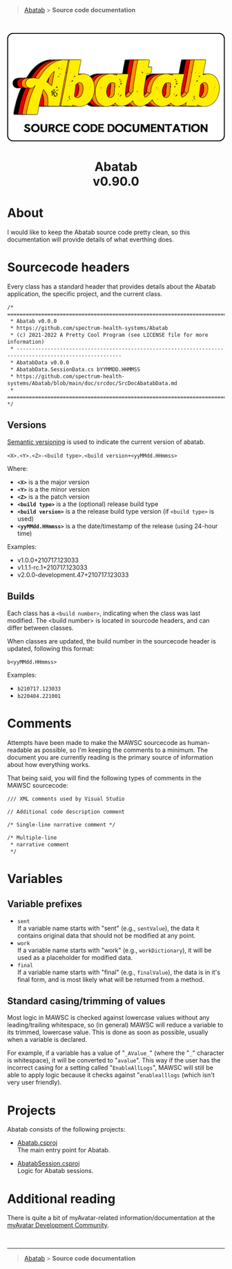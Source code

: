 > [Abatab][AbatabRepoUrl] &gt; **Source code documentation**

<br>

<div align="center">

  ![SrcDocPng][SrcDocPng]

  <h1>
    Abatab<br>
    <b>v0.90.0</b>
  </h1>

</div>

# About

I would like to keep the Abatab source code pretty clean, so this documentation will provide details of what everthing does.

# Sourcecode headers

Every class has a standard header that provides details about the Abatab application, the specific project, and the current class.

```#bash
/* ========================================================================================================
 * Abatab v0.0.0
 * https://github.com/spectrum-health-systems/Abatab
 * (c) 2021-2022 A Pretty Cool Program (see LICENSE file for more information)
 * --------------------------------------------------------------------------------------------------------
 * AbatabData v0.0.0
 * AbatabData.SessionData.cs bYYMMDD.HHMMSS
 * https://github.com/spectrum-health-systems/Abatab/blob/main/doc/srcdoc/SrcDocAbatabData.md
 * ===================================================================================================== */
```

## Versions

[Semantic versioning](https://semver.org/) is used to indicate the current version of abatab.

`<X>.<Y>.<Z>-<build type>.<build version+<yyMMdd.HHmmss>`

Where:
* **`<X>`** is a the major version
* **`<Y>`** is a the minor version
* **`<Z>`** is a the patch version
* **`<build type>`** is a the (optional) release build type
* **`<build version>`** is a the release build type version (if `<build type>` is used)
* **`<yyMMdd.HHmmss>`** is a the date/timestamp of the release (using 24-hour time)

Examples:

* v1.0.0+210717.123033
* v1.1.1-rc.1+210717.123033
* v2.0.0-development.47+210717.123033

## Builds

Each class has a `<build number>`, indicating when the class was last modified. The \<build number\> is located in sourcode headers, and can differ between classes.

When classes are updated, the build number in the sourcecode header is updated, following this format:

```#bash
b<yyMMdd.HHmmss>
```

Examples:

* `b210717.123033`
* `b220404.221001`

# Comments

Attempts have been made to make the MAWSC sourcecode as human-readable as possible, so I'm keeping the comments to a minimum. The document you are currently reading is the primary source of information about how everything works.

That being said, you will find the following types of comments in the MAWSC sourcecode:

```#bash
/// XML comments used by Visual Studio
```

```#bash
// Additional code description comment
```

```#bash
/* Single-line narrative comment */
```

```#bash
/* Multiple-line  
 * narrative comment  
 */
```

# Variables

## Variable prefixes

* `sent`  
If a variable name starts with "sent" (e.g., `sentValue`), the data it contains original data that should not be modified at any point.
* `work`  
If a variable name starts with "work" (e.g., `workDictionary`), it will be used as a placeholder for modified data. 
* `final`  
If a variable name starts with "final" (e.g., `finalValue`), the data is in it's final form, and is most likely what will be returned from a method.

## Standard casing/trimming of values

Most logic in MAWSC is checked against lowercase values without any leading/trailing whitespace, so (in general) MAWSC will reduce a variable to its trimmed, lowercase value. This is done as soon as possible, usually when a variable is declared.

For example, if a variable has a value of "`_AValue_`" (where the "`_`" character is whitespace), it will be converted to "`avalue`". This way if the user has the incorrect casing for a setting called "`EnableAllLogs`", MAWSC will still be able to apply logic because it checks against "`enablealllogs` (which isn't very user friendly).

# Projects

Abatab consists of the following projects:

* [Abatab.csproj][SrcDocAbatab]  
The main entry point for Abatab.

* [AbatabSession.csproj][SrcDocAbatabSession]  
Logic for Abatab sessions.

# Additional reading

There is quite a bit of myAvatar-related information/documentation at the [myAvatar Development Community](https://github.com/myAvatar-Development-Community/).

<br>

***

> [Abatab][AbatabRepoUrl] &gt; **Source code documentation**

<!-- REFERENCE LINKS -->
[AbatabRepoUrl]: https://github.com/spectrum-health-systems/Abatab
[SrcDocPng]: ./res/img/SrcDocPng.png
[SrcDocHome]: /doc/srcdoc/SrcDocHome.md
[SrcDocAbatab]: /doc/srcdoc/SrcDocAbatab.md
[SrcDocAbatabSession]: /doc/srcdoc/SrcDocAbatabSession.md
